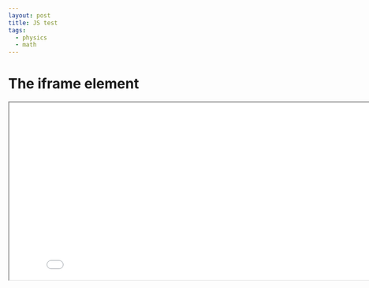 ```yaml
---
layout: post
title: JS test
tags:
  - physics
  - math
---
```

<html>
<body>

<h1>The iframe element</h1>

<iframe src="draft7.html" width="840" height="360"></iframe>


</body>
</html>
